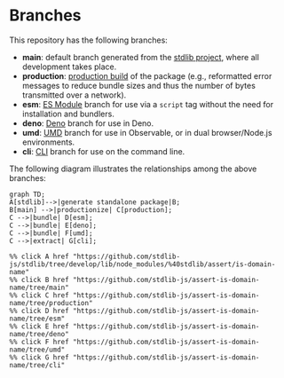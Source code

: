 <!--

@license Apache-2.0

Copyright (c) 2023 The Stdlib Authors.

Licensed under the Apache License, Version 2.0 (the "License");
you may not use this file except in compliance with the License.
You may obtain a copy of the License at

    http://www.apache.org/licenses/LICENSE-2.0

Unless required by applicable law or agreed to in writing, software
distributed under the License is distributed on an "AS IS" BASIS,
WITHOUT WARRANTIES OR CONDITIONS OF ANY KIND, either express or implied.
See the License for the specific language governing permissions and
limitations under the License.

-->

# Branches

This repository has the following branches:

-   **main**: default branch generated from the [stdlib project][stdlib-url], where all development takes place.
-   **production**: [production build][production-url] of the package (e.g., reformatted error messages to reduce bundle sizes and thus the number of bytes transmitted over a network).
-   **esm**: [ES Module][esm-url] branch for use via a `script` tag without the need for installation and bundlers.
-   **deno**: [Deno][deno-url] branch for use in Deno.
-   **umd**: [UMD][umd-url] branch for use in Observable, or in dual browser/Node.js environments.
-   **cli**: [CLI][cli-url] branch for use on the command line.

The following diagram illustrates the relationships among the above branches:

```mermaid
graph TD;
A[stdlib]-->|generate standalone package|B;
B[main] -->|productionize| C[production];
C -->|bundle| D[esm];
C -->|bundle| E[deno];
C -->|bundle| F[umd];
C -->|extract| G[cli];

%% click A href "https://github.com/stdlib-js/stdlib/tree/develop/lib/node_modules/%40stdlib/assert/is-domain-name"
%% click B href "https://github.com/stdlib-js/assert-is-domain-name/tree/main"
%% click C href "https://github.com/stdlib-js/assert-is-domain-name/tree/production"
%% click D href "https://github.com/stdlib-js/assert-is-domain-name/tree/esm"
%% click E href "https://github.com/stdlib-js/assert-is-domain-name/tree/deno"
%% click F href "https://github.com/stdlib-js/assert-is-domain-name/tree/umd"
%% click G href "https://github.com/stdlib-js/assert-is-domain-name/tree/cli"
```

[stdlib-url]: https://github.com/stdlib-js/stdlib/tree/develop/lib/node_modules/%40stdlib/assert/is-domain-name
[production-url]: https://github.com/stdlib-js/assert-is-domain-name/tree/production
[deno-url]: https://github.com/stdlib-js/assert-is-domain-name/tree/deno
[umd-url]: https://github.com/stdlib-js/assert-is-domain-name/tree/umd
[esm-url]: https://github.com/stdlib-js/assert-is-domain-name/tree/esm
[cli-url]: https://github.com/stdlib-js/assert-is-domain-name/tree/cli